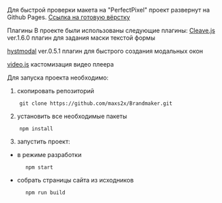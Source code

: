 Для быстрой проверки макета на "PerfectPixel" проект развернут на Github Pages. [Ссылка на готовую вёрстку](https://maxs2x.github.io/Brandmaker/dist/index.html)

Плагины
В проекте были использованы следующие плагины:
    [Cleave.js](https://nosir.github.io/cleave.js/) ver.1.6.0 плагин для задания маски текстой формы

   [hystmodal](https://www.npmjs.com/package/hystmodal) ver.0.5.1 плагин для быстрого создания модальных окон

   [video.js](https://videojs.com/)
   кастомизация видео плеера


Для запуска проекта необходимо:

1. скопировать репозиторий
```
    git clone https://github.com/maxs2x/Brandmaker.git
```
2. установить все необходимые пакеты
```
    npm install
```
3. запустить проект:
- в режиме разработки
```
      npm start
```
- собрать страницы сайта из исходников
```
      npm run build
```